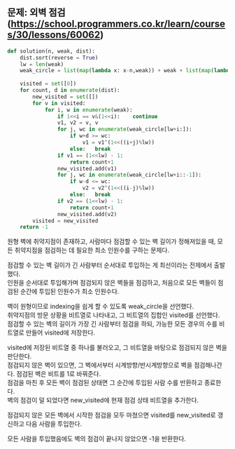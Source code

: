 ## 문제: 외벽 점검 (https://school.programmers.co.kr/learn/courses/30/lessons/60062)
```python
def solution(n, weak, dist):
    dist.sort(reverse = True)
    lw = len(weak)
    weak_circle = list(map(lambda x: x-n,weak)) + weak + list(map(lambda x: x+n,weak))
    
    visited = set([0])
    for count, d in enumerate(dist):
        new_visited = set([])
        for v in visited:
            for i, w in enumerate(weak):
                if 1<<i == v&(1<<i):    continue
                v1, v2 = v, v
                for j, wc in enumerate(weak_circle[lw+i:]):
                    if w+d >= wc:
                        v1 = v1^(1<<((i+j)%lw))
                    else:   break
                if v1 == (1<<lw) - 1:
                    return count+1
                new_visited.add(v1)
                for j, wc in enumerate(weak_circle[lw+i::-1]):
                    if w-d <= wc:
                        v2 = v2^(1<<((i-j)%lw))
                    else:   break
                if v2 == (1<<lw) - 1:
                    return count+1
                new_visited.add(v2)
        visited = new_visited
    return -1
```
원형 벽에 취약지점이 존재하고, 사람마다 점검할 수 있는 벽 길이가 정해져있을 때, 모든 취약지점을 점검하는 데 필요한 최소 인원수를 구하는 문제다.  

점검할 수 있는 벽 길이가 긴 사람부터 순서대로 투입하는 게 최선이라는 전제에서 출발했다.  
인원을 순서대로 투입해가며 점검되지 않은 벽들을 점검하고, 처음으로 모든 벽들이 점검된 순간에 투입된 인원수가 최소 인원수다.  

벽이 원형이므로 indexing을 쉽게 할 수 있도록 weak_circle을 선언했다.  
취약지점의 방문 상황을 비트열로 나타내고, 그 비트열의 집합인 visited를 선언했다.  
점검할 수 있는 벽의 길이가 가장 긴 사람부터 점검을 하되, 가능한 모든 경우의 수를 비트열로 만들어 visited에 저장한다.  

visited에 저장된 비트열 중 하나를 불러오고, 그 비트열을 바탕으로 점검되지 않은 벽을 판단한다.  
점검되지 않은 벽이 있으면, 그 벽에서부터 시계방향/반시계방향으로 벽을 점검해나간다. 점검된 벽은 비트를 1로 바꿔준다.  
점검을 마친 후 모든 벽이 점검된 상태면 그 순간에 투입된 사람 수를 반환하고 종료한다.  
벽의 점검이 덜 되었다면 new_visited에 현재 점검 상태 비트열을 추가한다.  

점검되지 않은 모든 벽에서 시작한 점검을 모두 마쳤으면 visited를 new_visited로 갱신하고 다음 사람을 투입한다.  

모든 사람을 투입했음에도 벽의 점검이 끝나지 않았으면 -1을 반환한다.
